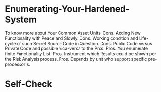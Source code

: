 # Enumerating-Your-Hardened-System

To know more about Your Common Asset Units.
Cons. Adding New Functionality with Peace and Slowly.
Cons. Working condition and Life-cycle of such Secret Source Code in Question.
Cons. Public Code versus Private Code and possible vica-versa to the Pros.
Pros. You enumerate finite Functionality List.
Pros. Instrument which Results could be shown per the Risk Analysis process.
Pros. Depends by unit who support specific pre-processor's.

# Self-Check
